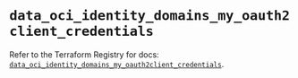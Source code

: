 # `data_oci_identity_domains_my_oauth2client_credentials`

Refer to the Terraform Registry for docs: [`data_oci_identity_domains_my_oauth2client_credentials`](https://registry.terraform.io/providers/oracle/oci/6.18.0/docs/data-sources/identity_domains_my_oauth2client_credentials).
